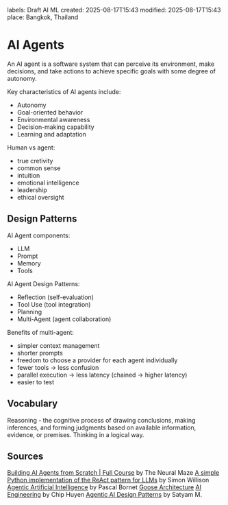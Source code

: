 labels: Draft
        AI
        ML
created: 2025-08-17T15:43
modified: 2025-08-17T15:43
place: Bangkok, Thailand

# AI Agents

An AI agent is a software system that can perceive its environment,
make decisions, and take actions to achieve specific goals with some degree of autonomy.

Key characteristics of AI agents include:
- Autonomy
- Goal-oriented behavior
- Environmental awareness
- Decision-making capability
- Learning and adaptation

Human vs agent:
- true cretivity
- common sense
- intuition
- emotional intelligence
- leadership
- ethical oversight

## Design Patterns

AI Agent components:
- LLM
- Prompt
- Memory
- Tools

AI Agent Design Patterns:
- Reflection (self-evaluation)
- Tool Use (tool integration)
- Planning
- Multi-Agent (agent collaboration)

Benefits of multi-agent:
- simpler context management
- shorter prompts
- freedom to choose a provider for each agent individually
- fewer tools -> less confusion
- parallel execution -> less latency (chained -> higher latency)
- easier to test

## Vocabulary

Reasoning - the cognitive process of drawing conclusions, making inferences, and forming judgments based on available information, evidence, or premises. Thinking in a logical way.

## Sources

[Building AI Agents from Scratch | Full Course](https://www.youtube.com/watch?v=1OLrT3dEzhA]) by The Neural Maze
[A simple Python implementation of the ReAct pattern for LLMs](https://til.simonwillison.net/llms/python-react-pattern) by Simon Willison
[Agentic Artificial Intelligence](https://www.amazon.com/Agentic-Artificial-Intelligence-Harnessing-Reinvent-ebook/dp/B0F1DS36YC/) by Pascal Bornet
[Goose Architecture](https://block.github.io/goose/docs/goose-architecture/)
[AI Engineering](https://www.amazon.com/AI-Engineering-Building-Applications-Foundation-ebook/dp/B0DPLNK9GN/) by Chip Huyen
[Agentic AI Design Patterns](https://www.linkedin.com/pulse/agentic-ai-design-patterns-satyam-mittal-wamrc/) by Satyam M.
